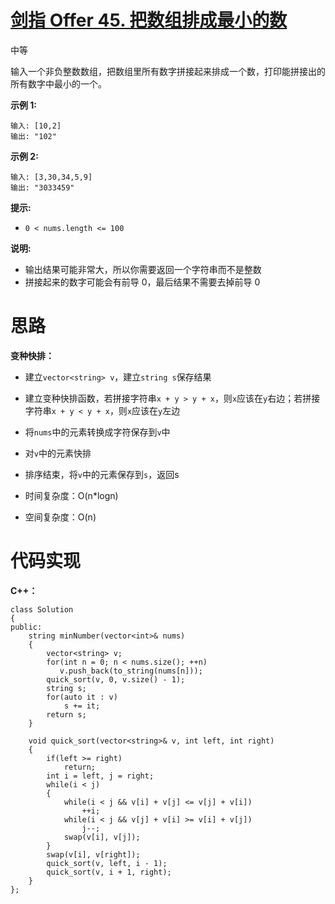 # [剑指 Offer 45. 把数组排成最小的数](https://leetcode.cn/problems/ba-shu-zu-pai-cheng-zui-xiao-de-shu-lcof/)

中等



输入一个非负整数数组，把数组里所有数字拼接起来排成一个数，打印能拼接出的所有数字中最小的一个。

 

**示例 1:**

```
输入: [10,2]
输出: "102"
```

**示例 2:**

```
输入: [3,30,34,5,9]
输出: "3033459"
```

 

**提示:**

- `0 < nums.length <= 100`

**说明:**

- 输出结果可能非常大，所以你需要返回一个字符串而不是整数
- 拼接起来的数字可能会有前导 0，最后结果不需要去掉前导 0



# 思路

**变种快排：**

- 建立`vector<string> v`，建立`string s`保存结果
- 建立变种快排函数，若拼接字符串`x + y > y + x`，则`x`应该在`y`右边；若拼接字符串`x + y < y + x`，则`x`应该在`y`左边
- 将`nums`中的元素转换成字符保存到`v`中
- 对`v`中的元素快排
- 排序结束，将`v`中的元素保存到`s`，返回s

- 时间复杂度：O(n*logn)
- 空间复杂度：O(n)



# 代码实现

**C++：**

```
class Solution
{
public:
    string minNumber(vector<int>& nums)
    {
        vector<string> v;
        for(int n = 0; n < nums.size(); ++n)
           v.push_back(to_string(nums[n]));
        quick_sort(v, 0, v.size() - 1);
        string s;
        for(auto it : v)
            s += it;
        return s;
    }

    void quick_sort(vector<string>& v, int left, int right)
    {
        if(left >= right)
            return;
        int i = left, j = right;
        while(i < j)
        {
            while(i < j && v[i] + v[j] <= v[j] + v[i])
                ++i;
            while(i < j && v[j] + v[i] >= v[i] + v[j])
                j--;
            swap(v[i], v[j]);
        }
        swap(v[i], v[right]);
        quick_sort(v, left, i - 1);
        quick_sort(v, i + 1, right);
    }
};
```

